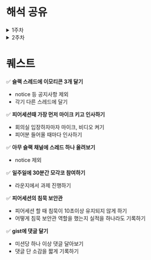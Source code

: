 # 해석 공유
<details>
        <summary>1주차</summary>
        <details>
            <summary>J132_서정범</summary>
            <p>
                개발자 원칙 01. 덕업 일치를 넘어서 중에서 도전 정신에 관련된 설명에 많은 감명을 받았습니다.
            </p>
            <p>
                이전부터 안정적인 것을 추구하고, 새로운 변화에 다소 거부감이 있었던 저는 사실 개발자라는 직업과는 맞지 않다고 생각을 자주 했습니다.
            </p>
            <p>
                하지만, 해당 책의 p.39에서도 나오듯이 <code>개발자는 그 자신이 생산 시설의 일부</code>인 특징을 가지고 있기에 이 진로를 선택했던 것입니다. 자신의 노력이 실력으로 이어지고 그것이 곧 성과로 이어진다는 특징은 저에게 매력적이었지만 개발자는 변화를 무서워하지 않고, 새로운 길을 개척해 나가는 것을 통해 성장의 기회를 잡아야 한다고 생각했습니다.
            </p>
            <p>
                이 때문에 거부감이 들어도 새로운 것에 도전해보는 노력을 계속해서 해왔고 그 과정은 쉽지 않았습니다. 이 책의 첫장의 필자는 도전하는 것에 두려움을 느끼기 보다 변화하는 것을 냉정하게 분석하고 적응하며 새로운 길을 개척하는 과정을 통해 성장해왔다고 설명을 해주었습니다.
            </p>
            <p>
                이것은 변화하기 위해 지금까지 노력해온 저에게 올바른 길을 걷고 있다고 말해주는 듯 했습니다.
            </p>
        </details>
        <details>
            <summary>J183_이석규</summary>
            <p>
                <strong>어떤 구절이 가장 인상깊었고, 이유가 무엇인가요?</strong>
            </p>
            <p>
                프로페셔널 커뮤니티를 조성하는 것을, 생산적인 동반자 관계를
            </p>
            <p>
                최근 혼자 프로그래밍 하는 것이 아니라 팀을 꾸려 하나의 목표(product)를 두고 같이 개발하다 보니, 좋은 사람들이 옆에 있는 것만으로도 좋은 시너지가 나는 것을 느꼈습니다.
            </p>
            <p>
                공동의 목표를 위해 노력하는 방법은 달랐지만, 개성 넘쳤고 배울 점이 많았습니다.
            </p>
            <p>
                <strong>부스트캠프에서 책 내용과 비슷한 경험을 해본적이 있나요?</strong>
            </p>
            <p>
                매일 11시 피어 리뷰를 하며 코드 리뷰 외에도 공부하는 방법, 목적, 마인드세팅등에 대해 이야기를 나누면서 외롭지 않았습니다.
            </p>
            <p>
                <strong>그 외 내가 해석한 내용을 나눕니다.</strong>
            </p>
            <p>
                최근 1달의 기한을 둔 대회를 진행하면서 애자일 방법의 중요성을 느꼈습니다. 어떻게 보면 형식의 애자일을 경험한 것 뿐일 수도 있지만, 급하게 변하는 목표와 방향성, 요구사항들에 맞추기 위해, 최소 단위로 작업을 구분하고 빠르게 최소기능을 완성시켜 피드백을 받고, 서로 피드백 하고, 발전해나가는 과정이 효율적이었다고 생각합니다.
            </p>
        </details>
        <details>
            <summary>J213_장서윤</summary>
            <p>
                <strong>분석만 하지말고, 구현을 해보자.</strong>
            </p>
            <p>
                이론을 알고있다 하더라도, 완벽하게 아는 것이 아닐 수 있다.
            </p>
            <p>
                이론을 실제로 구현하면서 디버깅해야지, 진짜 이해할 수 있다.
            </p>
            <p>
                이러한 이유로 cs 이론을 직접 구현하라고 했구나!를 깨달았다.
            </p>
            <p>
                <strong>성취감이 중요하다.</strong>
            </p>
            <p>
                큰 성취감보다는, 작더라도 많은 성취감을 느껴야 한다.
            </p>
            <p>
                성취감을 위해, 실천 가능한 작은 목표를 만들어야겠다.
            </p>
            <p>
                <strong>짝 프로그래밍을 왜 할까?</strong>
            </p>
            <p>
                짝 프로그래밍을 하기 위해선, 서로 의견을 주고 받아야한다. 그러기 위해선 내가 어떤 생각을 하고, 어떤 의도로 개발하는지 알아야 한다.
            </p>
        </details>
        <details>
            <summary>J031_김도훈</summary>
            <h3>소프트웨어 장인 - 산드로 만쿠소</h3>
            <p>
                <strong>애자일의 원칙</strong>
            </p>
            <p>
                애자일 방식을 적용해본 경험이 있습니다. 애자일 원칙은 절차적인 관점과 기술적인 관점 두 가지 원칙을 모두 지키며 진행해야 하는데, 실제 프로젝트를 하면서 절차적인 관점에만 초점이 있고, 기술적인 관점에서 많이 부족하다고 느꼈습니다. 개발자로서 가져야 할 기술적 역량과 책임감 역시 애자일의 원칙에 포함된다는 사실을 새롭게 알게 되었습니다.
            </p>
            <p>
                <strong>종합적인 역량을 키우자!</strong>
            </p>
            <p>
                린 스타트업 모델이 발달함에 따라 시대에 흐름에 발맞추어 개발자들에게 종합적인 역량을 요구하고 있는데, 사실 설계하고 다이어그램을 그리는 작업이 너무 재미없지만, 이것을 배우는 과정은 중요하고 필요로 하는 역량임을 알게 되었습니다.
            </p>
            <p>
                <strong>소프트웨어 품질이 최우선이 되어야 한다.</strong>
            </p>
            <p>
                마지막에 읽었던 구절 중에서 <strong>소프트웨어가 오래될수록 고통과 비용이 아닌 그 가치가 커져야 한다.</strong> 라는 말이 인상깊었는데, 유지보수 비용이 높은 애플리케이션의 개발은 고통스럽고 그저 시간이 지나면 없어지는 코드임을 알고 있지만, 실제로 그렇게 만들기에는 너무나 힘든 과정임을 충분히 알고 있습니다. 그렇지만 그 과정을 견디고 품질에 집중해야 한다는 것을 깨닫게 되었습니다.
            </p>
        </details>
        <details>
            <summary>K018_김희준</summary>
            <p>
                개발자원칙의 박성철 저자님의 덕업일치 부분을 읽었습니다. 저는 개발자로서 사회적 약자를 위한 아이템을 만들자는 막연한 목표를 가지고 있습니다.
            </p>
            <p>
                박성철님의 <code>쓸모 있는 일을 하자</code>라는 거대한 목표가 저에게 비슷한 결로 다가왔습니다. 박성철님의 커다란 목표를 이루기 위해 작은 목표들로 나누어 정리하는 점, 그리고 나누어진 목표를 변화하는 생각에 맞추어 조정하는 점을 보고 큰 목표를 이루기 위해서는 작은 목표들을 잘 설계하고 이루기 위해 노력해야한다는 점을 느꼈습니다.
            </p>
            <p>
                쓸모있는 일을 하기 위해서는 전문가가 되어야하고, 전문가가 되기 위해서는 <code>전문 역량과 일반 역량</code>을 모두 갖추어야 한다는 점를 기본으로 목표를 이루고 계속 해서 생각해신 점이 멋있다고 생각합니다. 일의 가치도 중요하지만, <code>동기와 연대의 중요성</code>을 중요하게 적으신 것도 인상 깊게 읽었습니다.
            </p>
            <p>
                연대라는 부분에서 ‘담쟁이’라는 시를 인용하셨는데, 저는 항상 문제를 마주치면 혼자 생각하고 혼자 해결하기 위해 노력했습니다. 하지만, 이번 챌린지를 함께하면서 슬랙에 질문하고, 피어세션을 통해서 해결하지 않은 부분을 답답하지 않게 잘 넘어갈 수 있었습니다.
            </p>
        </details>
        <details>
            <summary>S021_문영균</summary>
            <h3>개발자 원칙</h3>
            <aside>
                💡 어떤 일을 시작할 때면 그 일을 해야 할 개인적인 의미를 찾아 가능한 강한 내적 동기를 가지고 일하려고 의식적으로 노력했습니다. 정 동기가 찾아지지 않으면 일부러 제가 하고 싶은 일을 그 과제에 섞어놓기도 했습니다.
            </aside>
            <p><strong>인상 깊었던 이유</strong></p>
            <p>
                평소 동기부여가 되지 않으면 쉽게 집중을 못하는 경우가 생기고, 그때마다 어쩔 수 없다며 설렁설렁하는 경우가 많았습니다. 이 문장을 읽고 나는 동기를 가지려고 노력하지 않았다는 사실을 깨달았습니다.
            </p>
            <aside>
                💡 동기를 관리하는 사람은 자신의 에너지도 관리하고 지나치게 에너지를 소진하지 않으려고 노력합니다. 동기는 단순히 있고 없고 하는 것이 아닌 크기가 있는 양입니다.
            </aside>
            <p><strong>인상 깊었던 이유</strong></p>
            <p>
                예전에는 “최선을 다한다” 라는 것을 생각 할 때 자신이 가지고 있는 100%를 쏟아부어야 한다. 라고 생각했던 적이 있습니다. 그러나 저는 그런 식으로 100%를 쏟는다면 금세 지쳐 나가떨어지게 되어 저에게 “최선을 다한다.” 라는 의미는 여력을 10%정도 남겨놓고 나머지를 쏟아붓는 것이라고 생각하고 있었는데, 마치 이것이 동기를 관리한다는 것과 비슷하게 여겨져 공감이 되었습니다.
            </p>
        </details>
    </details>

<details>
        <summary>2주차</summary>
        <details>
            <summary>K025_박재우</summary>
                내용~~~
        </details>
        <details>
            <summary>J052_김예림</summary>
            <p>
                개발자 원칙 06. 목표를 달성하는 나만의 기준, GPAM
            </p>
            <p>
                <strong>문제를 해결하기 위해서는 목표 설정이 중요하다.</strong>
            </p>
            <p>
                GPAM 원칙(Goal 목표, Plan 계획, Action 실행, Measure 평가)을 활용해 목표 달성 가능성을 높여보자는 내용이었다. 그 중에서도 목표를 설정하는 것이 중요하다고 강조했는데 완료하지 못하는 너무 큰 목표를 설정하기 보단 큰 목표에서 세부 목표로 나눠 목표를 실행하고 완료하면서 성취감을 느끼며 큰 목표를 달성할 수 있게 달리는 것이 좋다고 느꼈다.
            </p>
            <p>
우리도 매 미션마다 체크포인트를 직접 만들고 있는데 이 체크포인트가 하나의 목표이자, 계획이 된다고 생각한다. 학습이나 개발 모두 체크포인트로 만들어 하나하나 실행해 나가면서 성취감도 느끼고 미션을 더 재미있게 해결해가면 좋을 것 같다!
            </p>
        </details>
        <details>
            <summary>J274_한영준</summary>
            <p>
                개발자원칙 P 122

챌린지 과정 속에서 쏟아지는 CS 지식을 받아들이며, 수료 이후에는 어떻게 기술적인 공부를 이어나갈 수 있을까에 대한 고민이 있었습니다. 이 과정에서 배운 많은 지식을 꾸준히 유지하고 발전시키기 위해서는 체계적인 학습 계획이 필요하다는 것을 느꼈습니다.

"배워야 할 지식을 현재 업무와 관련된 것에 50%, 앞으로 관련될 것에 30%, 관련 없지만 관심 있는 것에 20% 정도만 투자해보라"는 문장이 기억에 남습니다. 이 비율을 생각하며 학습하는 것이 현재의 필요와 미래의 준비, 그리고 개인적인 흥미 사이에서 학습 방향을 설정하는 데 큰 도움이 될 것 같다는 생각이 들었습니다.

그동안은 당장 필요한 것들만 공부하다 보니 깊게 파고들지 못했지만, 이제는 생소한 개념들을 공부하는 것이 결국 더 좋은 개발자로 성장할 수 있게 해준다는 점을 깨달았습니다.
            </p>
        </details>
	<details>
          <summary>S012_김미래</summary>
                - 책을 읽으며 좋았던 섹션 들입니다.
            <h2><strong>이직_분명한 이유가 필요해</strong></h2>
            <p>
                퀘스트를 깨는 것 처럼 하나의 기술을 구현하는 식으로 일을 해나간 것이 아니라, 주인의식을 가지고 서비스를 제공하는 주체가 되었다는 마인드를 가지고 일을 해야한다는 생각을 했습니다.
               회사를 선택할 때 있어서 내가 이곳에서 성장할 수 있는 부분이 무엇인가? 그리고 주체적으로 할 수 있는 일들이 무엇이 이있는가를 가지고 일을 하는 것이 주니어 개발자가 되는 순간부터 항상 지니고 있어야할 태도라는 것을 깨닫게 되었습니다. 그리고 새로운 환경에서의 일을 하는 것도 하나의 새로운 학습 방법인데,, 아마 부스트 캠프가 이런 새로운 환경을 제공해주며 지향하는 학습방식 아닌가 생각이 들었습니다. 과정은 힘들지만 이 과정을 누릴 수 있음에 감사한 마음을 갖게되었습니다. 
            </p>
            <h2><strong>프로덕트 중심의 목표정리</strong></h2>
            <p>
            단순히 이 프레임워크를 익히기 위해서 강의를 사서, 책을사서 공부해야지~ 가아닌, 이 기술을 통해 작은 프로젝트라도 만들어 봐야지~ 하는 방향으로 학습을 해야한다는 인사이트를 얻게 되었습니다. 
            </p>
        </details>
        <details>
            <summary>J037_김민재</summary>
            <p>
                	- 개발자 원칙
            </p>
            <p>
                	<strong>100의 프로그램을 짜기보다는 80의 프로그램을 기한내에 완성하자</strong>
            </p>
            <p>
               	개발자는 종종 완벽한 프로그램을 짜기 위해서 완벽주의에 빠져 시작조차 잘 하지 못하는 경우가 많다고 생각했다. (일단 나부터 그렇다...)
            </p>
            <p>
	실패하기 괜찮은 부스트캠프라는 무대에서 열심히 실패하고 다양한 시행착오를 하면서 성장해보자!
            </p>
        </details>
	<details>
            <summary>J168_윤태경</summary>
            <p>개발자 원칙 p.243 삽질에 대하여</p>
            <p>코딩은 글쓰기와 같다 많이 읽어야 잘 할 수 있다. 또 읽기만 해서는 안되고 많이 해야한다.</p>
            <p>챌린지 과정도 마찬가지라고 봤습니다. 다양한 미션에 도전하고 피어세션을 가져 서로의 코드를 읽고 피드백하는 과정을 실제 느껴보니 확실히 코딩 능력이 크게 향상될 거라고 느꼈습니다.</p>
        </details>
</details>
</details>

# 퀘스트

✅ **슬랙 스레드에 이모티콘 3개 달기**

- notice 등 공지사항 제외
- 각기 다른 스레드에 달기

✅ **피어세션때 가장 먼저 마이크 키고 인사하기**

- 회의실 입장하자마자 마이크, 비디오 켜기
- 피어분 들어올 때마다 인사하기

✅ **아무 슬랙 채널에 스레드 하나 올려보기**

- notice 제외

✅ **일주일에 30분간 모각코 참여하기**

- 라운지에서 과제 진행하기

✅ **피어세션의 침묵 보안관**

- 피어세션 할 때 침묵이 10초이상 유지되지 않게 하기
- 어떻게 침묵 보안관 역할을 했는지 실적을 하나라도 기록하기

✅ **gist에 댓글 달기**

- 미션당 하나 이상 댓글 달아보기
- 댓글 단 소감을 짧게 기록하기
